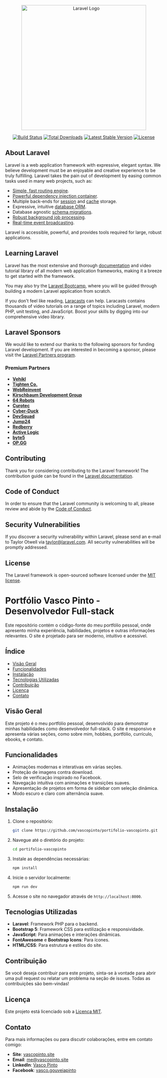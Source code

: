 <p align="center"><a href="https://laravel.com" target="_blank"><img src="https://raw.githubusercontent.com/laravel/art/master/logo-lockup/5%20SVG/2%20CMYK/1%20Full%20Color/laravel-logolockup-cmyk-red.svg" width="400" alt="Laravel Logo"></a></p>

<p align="center">
<a href="https://github.com/laravel/framework/actions"><img src="https://github.com/laravel/framework/workflows/tests/badge.svg" alt="Build Status"></a>
<a href="https://packagist.org/packages/laravel/framework"><img src="https://img.shields.io/packagist/dt/laravel/framework" alt="Total Downloads"></a>
<a href="https://packagist.org/packages/laravel/framework"><img src="https://img.shields.io/packagist/v/laravel/framework" alt="Latest Stable Version"></a>
<a href="https://packagist.org/packages/laravel/framework"><img src="https://img.shields.io/packagist/l/laravel/framework" alt="License"></a>
</p>

## About Laravel

Laravel is a web application framework with expressive, elegant syntax. We believe development must be an enjoyable and creative experience to be truly fulfilling. Laravel takes the pain out of development by easing common tasks used in many web projects, such as:

- [Simple, fast routing engine](https://laravel.com/docs/routing).
- [Powerful dependency injection container](https://laravel.com/docs/container).
- Multiple back-ends for [session](https://laravel.com/docs/session) and [cache](https://laravel.com/docs/cache) storage.
- Expressive, intuitive [database ORM](https://laravel.com/docs/eloquent).
- Database agnostic [schema migrations](https://laravel.com/docs/migrations).
- [Robust background job processing](https://laravel.com/docs/queues).
- [Real-time event broadcasting](https://laravel.com/docs/broadcasting).

Laravel is accessible, powerful, and provides tools required for large, robust applications.

## Learning Laravel

Laravel has the most extensive and thorough [documentation](https://laravel.com/docs) and video tutorial library of all modern web application frameworks, making it a breeze to get started with the framework.

You may also try the [Laravel Bootcamp](https://bootcamp.laravel.com), where you will be guided through building a modern Laravel application from scratch.

If you don't feel like reading, [Laracasts](https://laracasts.com) can help. Laracasts contains thousands of video tutorials on a range of topics including Laravel, modern PHP, unit testing, and JavaScript. Boost your skills by digging into our comprehensive video library.

## Laravel Sponsors

We would like to extend our thanks to the following sponsors for funding Laravel development. If you are interested in becoming a sponsor, please visit the [Laravel Partners program](https://partners.laravel.com).

### Premium Partners

- **[Vehikl](https://vehikl.com/)**
- **[Tighten Co.](https://tighten.co)**
- **[WebReinvent](https://webreinvent.com/)**
- **[Kirschbaum Development Group](https://kirschbaumdevelopment.com)**
- **[64 Robots](https://64robots.com)**
- **[Curotec](https://www.curotec.com/services/technologies/laravel/)**
- **[Cyber-Duck](https://cyber-duck.co.uk)**
- **[DevSquad](https://devsquad.com/hire-laravel-developers)**
- **[Jump24](https://jump24.co.uk)**
- **[Redberry](https://redberry.international/laravel/)**
- **[Active Logic](https://activelogic.com)**
- **[byte5](https://byte5.de)**
- **[OP.GG](https://op.gg)**

## Contributing

Thank you for considering contributing to the Laravel framework! The contribution guide can be found in the [Laravel documentation](https://laravel.com/docs/contributions).

## Code of Conduct

In order to ensure that the Laravel community is welcoming to all, please review and abide by the [Code of Conduct](https://laravel.com/docs/contributions#code-of-conduct).

## Security Vulnerabilities

If you discover a security vulnerability within Laravel, please send an e-mail to Taylor Otwell via [taylor@laravel.com](mailto:taylor@laravel.com). All security vulnerabilities will be promptly addressed.

## License

The Laravel framework is open-sourced software licensed under the [MIT license](https://opensource.org/licenses/MIT).



# Portfólio Vasco Pinto - Desenvolvedor Full-stack

Este repositório contém o código-fonte do meu portfólio pessoal, onde apresento minha experiência, habilidades, projetos e outras informações relevantes. O site é projetado para ser moderno, intuitivo e acessível.

## Índice

- [Visão Geral](#visão-geral)
- [Funcionalidades](#funcionalidades)
- [Instalação](#instalação)
- [Tecnologias Utilizadas](#tecnologias-utilizadas)
- [Contribuição](#contribuição)
- [Licença](#licença)
- [Contato](#contato)

## Visão Geral

Este projeto é o meu portfólio pessoal, desenvolvido para demonstrar minhas habilidades como desenvolvedor full-stack. O site é responsivo e apresenta várias seções, como sobre mim, hobbies, portfólio, currículo, ebooks, e contato. 

## Funcionalidades

- Animações modernas e interativas em várias seções.
- Proteção de imagens contra download.
- Selo de verificação inspirado no Facebook.
- Navegação intuitiva com animações e transições suaves.
- Apresentação de projetos em forma de sidebar com seleção dinâmica.
- Modo escuro e claro com alternância suave.

## Instalação

1. Clone o repositório:

   ```bash
   git clone https://github.com/vascopinto/portifolio-vascopinto.git
   ```

2. Navegue até o diretório do projeto:

   ```bash
   cd portifolio-vascopinto
   ```

3. Instale as dependências necessárias:

   ```bash
   npm install
   ```

4. Inicie o servidor localmente:

   ```bash
   npm run dev
   ```

5. Acesse o site no navegador através de `http://localhost:8000`.

## Tecnologias Utilizadas

- **Laravel**: Framework PHP para o backend.
- **Bootstrap 5**: Framework CSS para estilização e responsividade.
- **JavaScript**: Para animações e interações dinâmicas.
- **FontAwesome** e **Bootstrap Icons**: Para ícones.
- **HTML/CSS**: Para estrutura e estilos do site.

## Contribuição

Se você deseja contribuir para este projeto, sinta-se à vontade para abrir uma pull request ou relatar um problema na seção de issues. Todas as contribuições são bem-vindas!

## Licença

Este projeto está licenciado sob a [Licença MIT](LICENSE).

## Contato

Para mais informações ou para discutir colaborações, entre em contato comigo:

- **Site**: [vascopinto.site](https://vascopinto.site)
- **Email**: me@vascopinto.site
- **LinkedIn**: [Vasco Pinto](https://www.linkedin.com/in/vasco-pinto-b7b783262)
- **Facebook**: [vasco.gouveiapinto](https://www.facebook.com/vasco.gouveiapinto)

